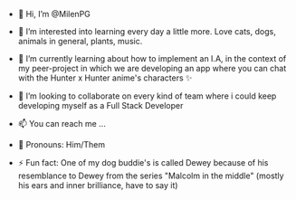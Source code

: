 - 👋 Hi, I’m @MilenPG
  
- 👀 I’m interested into learning every day a little more. Love cats, dogs, animals in general, plants, music.
  
- 🌱 I’m currently learning about how to implement an I.A, in the context of my peer-project in which we are developing an app where you can chat with the Hunter x Hunter anime's characters ✨

- 💞️ I’m looking to collaborate on every kind of team where i could keep developing myself as a Full Stack Developer
  
- 📫 You can reach me ...
  
- 🌈 Pronouns: Him/Them

- ⚡ Fun fact: One of my dog buddie's is called Dewey because of his resemblance to Dewey from the series "Malcolm in the middle" (mostly his ears and inner brilliance, have to say it)

<!---
MilenPG/MilenPG is a ✨ special ✨ repository because its `README.md` (this file) appears on your GitHub profile.
You can click the Preview link to take a look at your changes.
--->
